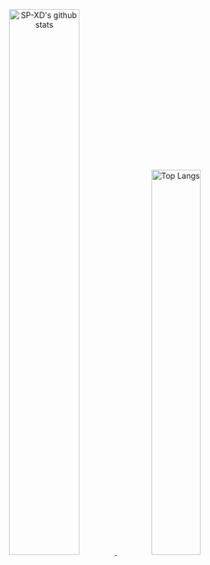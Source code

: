 <div align="center" >
  
<a  href="https://github.com/GabiGomess"> 
  
<img alt="SP-XD's github stats" width="50%" src="https://github-readme-stats.vercel.app/api?username=GabiGomess&show_icons=true&count_private=true&hide_border=true&bg_color=50,e96205,904e99&title_color=fff&text_color=fff&icon_color=f2f2f2" href="https://github.com/GabiGomess" />
<img alt="Top Langs" width="42%" src="https://github-readme-stats.vercel.app/api/top-langs/?username=GabiGomess&layout=compact&count_private=true&&hide_border=true&bg_color=904e99&title_color=fff&text_color=fff&icon_color=f2f2f2&hide=jupyter%20notebook&langs_count=5" href="https://github.com/GabiGomess" />

</a>


